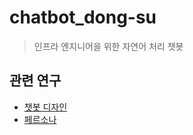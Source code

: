 # chatbot_dong-su

> 인프라 엔지니어을 위한 자연어 처리 챗봇

## 관련 연구

* [챗봇 디자인](./doc/chatbot_design.md)
* [페르소나](./doc/chatbot_persona.md)
